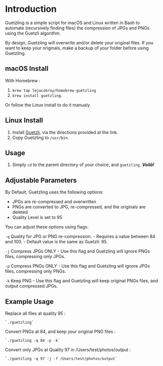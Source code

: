 # Introduction

Guetzling is a simple script for macOS and Linux written in Bash to automate (recursively finding files) the compression of JPGs and PNGs using the Guetzli algorithm.

By design, Guetzling will overwrite and/or delete your original files.  If you want to keep your originals, make a backup of your folder before using Guetzling.

## macOS Install
With Homebrew :

1. `brew tap lejacobroy/homebrew-guetzling`
2. `brew install guetzling`.

Or follow the Linux install to do it manualy.

## Linux Install
1. Install [Guetzli](https://github.com/google/guetzli), via the directions provided at the link.
2. Copy Guetzling to `/usr/bin`.

## Usage
1. Simply `cd` to the parent directory of your choice, and `guetzling`. ***Voilà!***

## Adjustable Parameters

By Default, Guetzling uses the following options:
 
- JPGs are re-compressed and overwritten
- PNGs are converted to JPG, re-compressed, and the originals are deleted
- Quality Level is set to 95

You can adjust these options using flags:

`-q` Quality for JPG or PNG re-compression.
	- Requires a value between 84 and 100.
	- Default value is the same as Guetzli: 95.
	
`-j` Compress JPGs ONLY
	- Use this flag and Guetzling will ignore PNGs files, compressing only JPGs.
	
`-p` Compress PNGs ONLY
	- Use this flag and Guetzling will ignore JPGs files, compressing only PNGs.
 
`-k` Keep PNG
 	- Use this flag and Guetzling will keep original PNGs files, and output compressed JPGs.
 

## Example Usage
 
 Replace all files at quality 95 :
 
 	`./guetzling`
 	
 Convert PNGs at 84, and keep your original PNG files :
 
 	`./guetzling -q 84 -p -k`
 	
 Convert only JPGs at Quality 97 in /Users/test/photos/output :

	`./guetzling -q 97 -j -f /Users/test/photos/output`
  	 